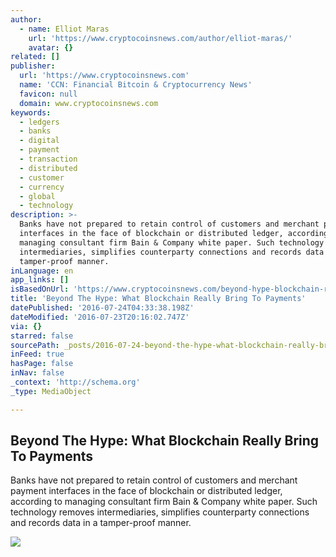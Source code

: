 ```yaml
---
author:
  - name: Elliot Maras
    url: 'https://www.cryptocoinsnews.com/author/elliot-maras/'
    avatar: {}
related: []
publisher:
  url: 'https://www.cryptocoinsnews.com'
  name: 'CCN: Financial Bitcoin & Cryptocurrency News'
  favicon: null
  domain: www.cryptocoinsnews.com
keywords:
  - ledgers
  - banks
  - digital
  - payment
  - transaction
  - distributed
  - customer
  - currency
  - global
  - technology
description: >-
  Banks have not prepared to retain control of customers and merchant payment
  interfaces in the face of blockchain or distributed ledger, according to
  managing consultant firm Bain & Company white paper. Such technology removes
  intermediaries, simplifies counterparty connections and records data in a
  tamper-proof manner.
inLanguage: en
app_links: []
isBasedOnUrl: 'https://www.cryptocoinsnews.com/beyond-hype-blockchain-really-bring-payments/'
title: 'Beyond The Hype: What Blockchain Really Bring To Payments'
datePublished: '2016-07-24T04:33:38.198Z'
dateModified: '2016-07-23T20:16:02.747Z'
via: {}
starred: false
sourcePath: _posts/2016-07-24-beyond-the-hype-what-blockchain-really-bring-to-payments.md
inFeed: true
hasPage: false
inNav: false
_context: 'http://schema.org'
_type: MediaObject

---
```

<article style=""><h1>Beyond The Hype: What Blockchain Really Bring To Payments</h1><p>Banks have not prepared to retain control of customers and merchant payment interfaces in the face of blockchain or distributed ledger, according to managing consultant firm Bain &amp; Company white paper. Such technology removes intermediaries, simplifies counterparty connections and records data in a tamper-proof manner.</p><img src="https://www.cryptocoinsnews.com/wp-content/uploads/2015/12/chain_black.jpg" /></article>